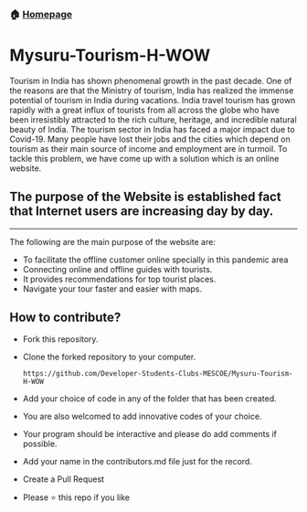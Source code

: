 ### 🏠 [Homepage](https://mysuru.pythonanywhere.com/)

# Mysuru-Tourism-H-WOW
Tourism in India has shown phenomenal growth in the past decade. One of the
reasons are that the Ministry of tourism, India has realized the immense potential
of tourism in India during vacations. India travel tourism has grown rapidly with
a great influx of tourists from all across the globe who have been irresistibly
attracted to the rich culture, heritage, and incredible natural beauty of India.
The tourism sector in India has faced a major impact due to Covid-19.
Many people have lost their jobs and the cities which depend on tourism as their main source of income and employment are in turmoil.
To tackle this problem, we have come up with a solution which is an online website.

## The purpose of the Website is established fact that Internet users are increasing day by day.
---
The following are the main purpose of the website are:
- To facilitate the offline customer online specially in this pandemic area
- Connecting online and offline guides with tourists.
- It provides recommendations for top tourist places.
- Navigate your tour faster and easier with maps.



## How to contribute?
- Fork this repository.

- Clone the forked repository to your computer.
  ```
  https://github.com/Developer-Students-Clubs-MESCOE/Mysuru-Tourism-H-WOW
  ```

- Add your choice of code in any of the folder that has been created.

- You are also welcomed to add innovative codes of your choice.

- Your program should be interactive and please do add comments if possible.

- Add your name in the contributors.md file just for the record.

- Create a Pull Request

- Please ⭐️ this repo if you like


